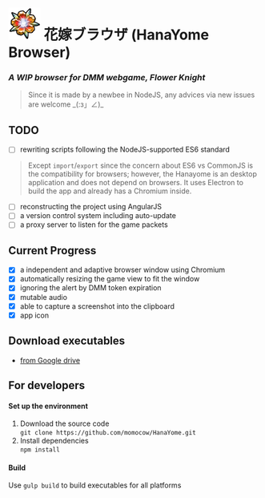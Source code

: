 # ![icon](./assets/icon/app-icon.png) 花嫁ブラウザ (HanaYome Browser)
### _A WIP browser for DMM webgame, Flower Knight_
> Since it is made by a newbee in NodeJS, any advices via new issues are welcome \_(:з」∠)\_

## TODO
- [ ] rewriting scripts following the NodeJS-supported ES6 standard  
> Except `import`/`export` since the concern about ES6 vs CommonJS
> is the compatibility for browsers; however, the Hanayome is an desktop application and does not depend on browsers. It uses Electron to build the app and already has a Chromium inside.

- [ ] reconstructing the project using AngularJS
- [ ] a version control system including auto-update
- [ ] a proxy server to listen for the game packets

## Current Progress
- [x] a independent and adaptive browser window using Chromium
- [x] automatically resizing the game view to fit the window
- [x] ignoring the alert by DMM token expiration
- [x] mutable audio
- [x] able to capture a screenshot into the clipboard
- [x] app icon

## Download executables
- [from Google drive](https://drive.google.com/open?id=0B3_3qzw-W0QVTENkbEpoWUdHekE)

## For developers
#### Set up the environment
1. Download the source code  
`git clone https://github.com/momocow/HanaYome.git`
2. Install dependencies  
`npm install`

#### Build
Use `gulp build` to build executables for all platforms
